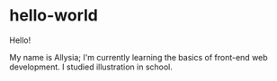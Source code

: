 # hello-world

Hello!

My name is Allysia; I'm currently learning the basics of front-end web development. 
I studied illustration in school. 
